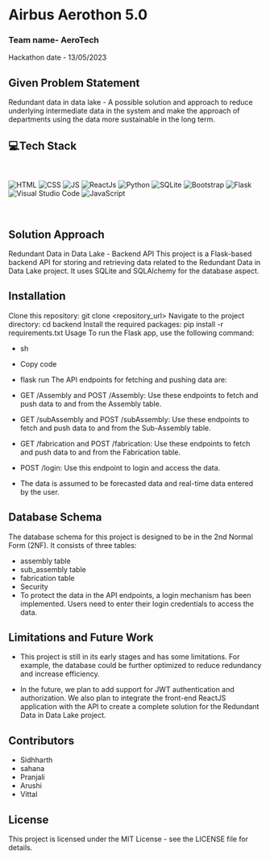 # Airbus Aerothon 5.0
### Team name- AeroTech

Hackathon date - 13/05/2023  

## Given Problem Statement

Redundant data in data lake - A possible solution and approach to reduce underlying intermediate data in the
system and make the approach of departments using the data more sustainable in the long
term.


## 💻Tech Stack
<br>

![HTML](https://img.shields.io/badge/html5%20-%23E34F26.svg?&style=for-the-badge&logo=html5&logoColor=white)
![CSS](https://img.shields.io/badge/css3%20-%231572B6.svg?&style=for-the-badge&logo=css3&logoColor=white)
![JS](https://img.shields.io/badge/javascript%20-%23323330.svg?&style=for-the-badge&logo=javascript&logoColor=%23F7DF1E)
![ReactJs](https://img.shields.io/badge/-ReactJs-61DAFB?logo=react&logoColor=white&style=for-the-badge)
![Python](https://img.shields.io/badge/python-3670A0?style=for-the-badge&logo=python&logoColor=ffdd54)
![SQLite](https://img.shields.io/badge/sqlite-%2307405e.svg?style=for-the-badge&logo=sqlite&logoColor=white)
![Bootstrap](https://img.shields.io/badge/bootstrap-%23563D7C.svg?style=for-the-badge&logo=bootstrap&logoColor=white)
![Flask](https://img.shields.io/badge/flask-%23000.svg?style=for-the-badge&logo=flask&logoColor=white)
![Visual Studio Code](https://img.shields.io/badge/Visual%20Studio%20Code-0078d7.svg?style=for-the-badge&logo=visual-studio-code&logoColor=white)
![JavaScript](https://img.shields.io/badge/javascript-%23323330.svg?style=for-the-badge&logo=javascript&logoColor=%23F7DF1E)

<br>

## Solution Approach
Redundant Data in Data Lake - Backend API
This project is a Flask-based backend API for storing and retrieving data related to the Redundant Data in Data Lake project. It uses SQLite and SQLAlchemy for the database aspect.

## Installation
Clone this repository: git clone <repository_url>
Navigate to the project directory: cd backend
Install the required packages: pip install -r requirements.txt
Usage
To run the Flask app, use the following command:

- sh
- Copy code
- flask run
The API endpoints for fetching and pushing data are:

- GET /Assembly and POST /Assembly: Use these endpoints to fetch and push data to and from the Assembly table.
- GET /subAssembly and POST /subAssembly: Use these endpoints to fetch and push data to and from the Sub-Assembly table.
- GET /fabrication and POST /fabrication: Use these endpoints to fetch and push data to and from the Fabrication table.
- POST /login: Use this endpoint to login and access the data.
- The data is assumed to be forecasted data and real-time data entered by the user.

## Database Schema
The database schema for this project is designed to be in the 2nd Normal Form (2NF). It consists of three tables:

- assembly table
- sub_assembly table
- fabrication table
- Security
- To protect the data in the API endpoints, a login mechanism has been implemented. Users need to enter their login credentials to access the data.

## Limitations and Future Work
- This project is still in its early stages and has some limitations. For example, the database could be further optimized to reduce redundancy and increase efficiency.

- In the future, we plan to add support for JWT authentication and authorization. We also plan to integrate the front-end ReactJS application with the API to create a complete solution for the Redundant Data in Data Lake project.

## Contributors
- Sidhharth
- sahana
- Pranjali
- Arushi
- Vittal

## License
This project is licensed under the MIT License - see the LICENSE file for details.
